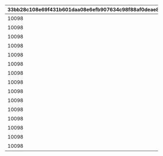 |33bb28c108e69f431b601daa08e6efb907634c98f88af0deae848052b809e92a|26ff2180493d9bf4ef8ebec19ad2b9f6ab8057e1caedd37e3654672103fbc422|8275a00a44e82b1919f891efac225dc125230c09b42de0396bbd306f69691a07|81d93d63233732554a8c4cc5055212d00ce7b3f849ed1e52e60bd685329ec0d0|0974fbf9700eacaff904898947ccf7ae2f8be2e65d9800c2e07e012e730a724c|d3b70460addf8794427426f541c59e6a573d93280e4277ef5cd0b537ae33602d|97776ef44c767ae5dbfa03a096e8b03653bcb7d77f5c85077ab53e095951f5a0|
| --- | --- | --- | --- | --- | --- | --- |
|10098|1009801|0|2022/07/31 12:00:00|0|みゅ～ちゃんすくすく日記その1|20053103|
|10098|1009802|5098001|2022/07/31 12:00:00|1009801|みゅ～ちゃんすくすく日記その2|0|
|10098|1009803|5098002|2022/08/01 5:00:00|1009802|みゅ～ちゃんすくすく日記その3|0|
|10098|1009804|5098002|2022/08/02 5:00:00|1009803|みゅ～ちゃんすくすく日記その4|0|
|10098|1009805|5098002|2022/08/03 5:00:00|1009804|みゅ～ちゃんすくすく日記その5|0|
|10098|1009806|5098002|2022/08/04 5:00:00|1009805|みゅ～ちゃんすくすく日記その6|0|
|10098|1009807|5098003|2022/08/05 5:00:00|1009806|みゅ～ちゃんすくすく日記その7|0|
|10098|1009808|5098003|2022/08/06 5:00:00|1009807|みゅ～ちゃんすくすく日記その8|0|
|10098|1009809|5098004|2022/08/07 5:00:00|1009808|みゅ～ちゃんすくすく日記その9|0|
|10098|1009810|5098005|2022/08/08 5:00:00|1009809|みゅ～ちゃんすくすく日記その10|0|
|10098|1009811|5098005|2022/08/09 5:00:00|1009810|みゅ～ちゃんすくすく日記その11|0|
|10098|1009812|5098005|2022/08/10 5:00:00|1009811|みゅ～ちゃんすくすく日記その12|0|
|10098|1009813|5098005|2022/08/11 5:00:00|1009812|みゅ～ちゃんすくすく日記その13|0|
|10098|1009814|5098006|2022/08/12 5:00:00|1009813|みゅ～ちゃんすくすく日記その14|0|
|10098|1009815|5098007|2022/08/14 5:00:00|1009814|みゅ～ちゃんすくすく日記その15|0|